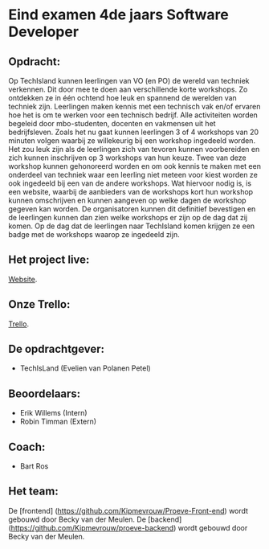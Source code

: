 # Eind examen 4de jaars Software Developer

## Opdracht:
Op TechIsland kunnen leerlingen van VO (en PO) de wereld van techniek verkennen. Dit door mee te doen
aan verschillende korte workshops. Zo ontdekken ze in één ochtend hoe leuk en spannend de werelden van
techniek zijn. Leerlingen maken kennis met een technisch vak en/of ervaren hoe het is om te werken voor
een technisch bedrijf. Alle activiteiten worden begeleid door mbo-studenten, docenten en vakmensen uit
het bedrijfsleven.
Zoals het nu gaat kunnen leerlingen 3 of 4 workshops van 20 minuten volgen waarbij ze willekeurig bij een
workshop ingedeeld worden.
Het zou leuk zijn als de leerlingen zich van tevoren kunnen voorbereiden en zich kunnen inschrijven op 3
workshops van hun keuze. Twee van deze workshop kunnen gehonoreerd worden en om ook kennis te
maken met een onderdeel van techniek waar een leerling niet meteen voor kiest worden ze ook ingedeeld
bij een van de andere workshops.
Wat hiervoor nodig is, is een website, waarbij de aanbieders van de workshops kort hun workshop kunnen
omschrijven en kunnen aangeven op welke dagen de workshop gegeven kan worden.
De organisatoren kunnen dit definitief bevestigen en de leerlingen kunnen dan zien welke workshops er
zijn op de dag dat zij komen. Op de dag dat de leerlingen naar TechIsland komen krijgen ze een badge met
de workshops waarop ze ingedeeld zijn.

## Het project live:
[Website](https://techyourtalentamsterdam.nl/).

## Onze Trello:
[Trello](https://trello.com/b/IA9v9vvG/tech-island).

## De opdrachtgever:
- TechIsLand (Evelien van Polanen Petel)

## Beoordelaars:
- Erik Willems (Intern)
- Robin Timman (Extern)

## Coach:
- Bart Ros

## Het team:
De [frontend] (https://github.com/Kipmevrouw/Proeve-Front-end) wordt gebouwd door Becky van der Meulen.
De [backend] (https://github.com/Kipmevrouw/proeve-backend) wordt gebouwd door Becky van der Meulen.

